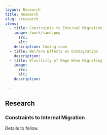 ```yaml
---
layout: Research
title: Research
slug: /research
items:
  - title: Constraints to Internal Migration
    image: /work/sand.png
      src:
      alt:
    description: Coming soon
  - title: Welfare Effects on Outmigration
    description:
  - title: Elasticity of Wage When Migrating
    image:
      src:
      alt:
    description:

---
```


<h2> Research
</h2>

<h3>
<b>Constraints to Internal Migration</b>
</h3>
Details to follow.
<br />
<br />
